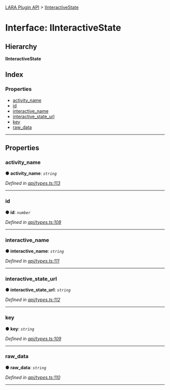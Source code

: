 [LARA Plugin API](../README.md) > [IInteractiveState](../interfaces/iinteractivestate.md)

# Interface: IInteractiveState

## Hierarchy

**IInteractiveState**

## Index

### Properties

* [activity_name](iinteractivestate.md#activity_name)
* [id](iinteractivestate.md#id)
* [interactive_name](iinteractivestate.md#interactive_name)
* [interactive_state_url](iinteractivestate.md#interactive_state_url)
* [key](iinteractivestate.md#key)
* [raw_data](iinteractivestate.md#raw_data)

---

## Properties

<a id="activity_name"></a>

###  activity_name

**● activity_name**: *`string`*

*Defined in [api/types.ts:113](https://github.com/concord-consortium/lara/blob/d708ee30/lara-plugin-api/src/api/types.ts#L113)*

___
<a id="id"></a>

###  id

**● id**: *`number`*

*Defined in [api/types.ts:108](https://github.com/concord-consortium/lara/blob/d708ee30/lara-plugin-api/src/api/types.ts#L108)*

___
<a id="interactive_name"></a>

###  interactive_name

**● interactive_name**: *`string`*

*Defined in [api/types.ts:111](https://github.com/concord-consortium/lara/blob/d708ee30/lara-plugin-api/src/api/types.ts#L111)*

___
<a id="interactive_state_url"></a>

###  interactive_state_url

**● interactive_state_url**: *`string`*

*Defined in [api/types.ts:112](https://github.com/concord-consortium/lara/blob/d708ee30/lara-plugin-api/src/api/types.ts#L112)*

___
<a id="key"></a>

###  key

**● key**: *`string`*

*Defined in [api/types.ts:109](https://github.com/concord-consortium/lara/blob/d708ee30/lara-plugin-api/src/api/types.ts#L109)*

___
<a id="raw_data"></a>

###  raw_data

**● raw_data**: *`string`*

*Defined in [api/types.ts:110](https://github.com/concord-consortium/lara/blob/d708ee30/lara-plugin-api/src/api/types.ts#L110)*

___


